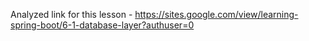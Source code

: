 Analyzed link for this lesson - 
https://sites.google.com/view/learning-spring-boot/6-1-database-layer?authuser=0
